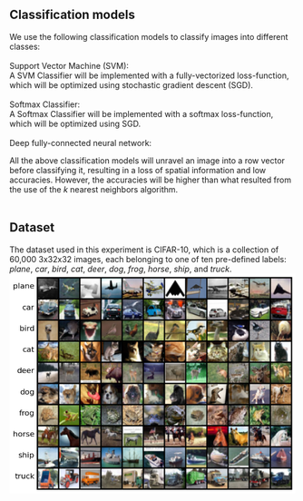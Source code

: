 ## Classification models
We use the following classification models to classify images into different classes: <br /><br />
Support Vector Machine (SVM): <br />
A SVM Classifier will be implemented with a fully-vectorized loss-function, which will be optimized using stochastic gradient descent (SGD). <br /><br />
Softmax Classifier: <br />
A Softmax Classifier will be implemented with a softmax loss-function, which will be optimized using SGD. <br /><br />
Deep fully-connected neural network: <br />

All the above classification models will unravel an image into a row vector before classifying it, resulting in a loss of spatial information and low accuracies. However, the accuracies will be higher than what resulted from the use of the _k_ nearest neighbors algorithm. <br /><br />

## Dataset
The dataset used in this experiment is CIFAR-10, which is a collection of 60,000 3x32x32 images, each belonging to one of ten pre-defined labels: _plane_, _car_, _bird_, _cat_, _deer_, _dog_, _frog_, _horse_, _ship_, and _truck_. <br />
![](https://github.com/rprasan/Computer-Vision/blob/main/1.%20k%20Nearest%20Neighbors/Capture.PNG) <br />

